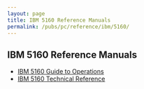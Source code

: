 ```yaml
---
layout: page
title: IBM 5160 Reference Manuals
permalink: /pubs/pc/reference/ibm/5160/
---
```


IBM 5160 Reference Manuals
--------------------------

* [IBM 5160 Guide to Operations](operations/)
* [IBM 5160 Technical Reference](techref/)
